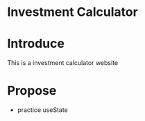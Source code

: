 # Investment Calculator

# Introduce
This is a investment calculator website
# Propose
- practice useState
